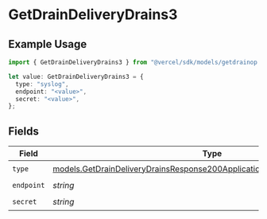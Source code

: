 # GetDrainDeliveryDrains3

## Example Usage

```typescript
import { GetDrainDeliveryDrains3 } from "@vercel/sdk/models/getdrainop.js";

let value: GetDrainDeliveryDrains3 = {
  type: "syslog",
  endpoint: "<value>",
  secret: "<value>",
};
```

## Fields

| Field                                                                                                                                                        | Type                                                                                                                                                         | Required                                                                                                                                                     | Description                                                                                                                                                  |
| ------------------------------------------------------------------------------------------------------------------------------------------------------------ | ------------------------------------------------------------------------------------------------------------------------------------------------------------ | ------------------------------------------------------------------------------------------------------------------------------------------------------------ | ------------------------------------------------------------------------------------------------------------------------------------------------------------ |
| `type`                                                                                                                                                       | [models.GetDrainDeliveryDrainsResponse200ApplicationJSONResponseBody23Type](../models/getdraindeliverydrainsresponse200applicationjsonresponsebody23type.md) | :heavy_check_mark:                                                                                                                                           | N/A                                                                                                                                                          |
| `endpoint`                                                                                                                                                   | *string*                                                                                                                                                     | :heavy_check_mark:                                                                                                                                           | N/A                                                                                                                                                          |
| `secret`                                                                                                                                                     | *string*                                                                                                                                                     | :heavy_check_mark:                                                                                                                                           | N/A                                                                                                                                                          |
